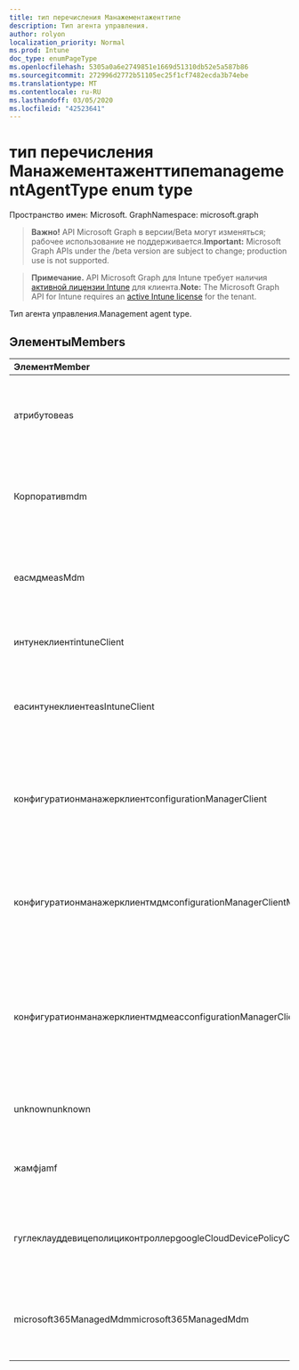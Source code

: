 ```yaml
---
title: тип перечисления Манажементаженттипе
description: Тип агента управления.
author: rolyon
localization_priority: Normal
ms.prod: Intune
doc_type: enumPageType
ms.openlocfilehash: 5305a0a6e2749851e1669d51310db52e5a587b86
ms.sourcegitcommit: 272996d2772b51105ec25f1cf7482ecda3b74ebe
ms.translationtype: MT
ms.contentlocale: ru-RU
ms.lasthandoff: 03/05/2020
ms.locfileid: "42523641"
---
```

# <a name="managementagenttype-enum-type"></a><span data-ttu-id="f680a-103">тип перечисления Манажементаженттипе</span><span class="sxs-lookup"><span data-stu-id="f680a-103">managementAgentType enum type</span></span>

<span data-ttu-id="f680a-104">Пространство имен: Microsoft. Graph</span><span class="sxs-lookup"><span data-stu-id="f680a-104">Namespace: microsoft.graph</span></span>

> <span data-ttu-id="f680a-105">**Важно!** API Microsoft Graph в версии/Beta могут изменяться; рабочее использование не поддерживается.</span><span class="sxs-lookup"><span data-stu-id="f680a-105">**Important:** Microsoft Graph APIs under the /beta version are subject to change; production use is not supported.</span></span>

> <span data-ttu-id="f680a-106">**Примечание.** API Microsoft Graph для Intune требует наличия [активной лицензии Intune](https://go.microsoft.com/fwlink/?linkid=839381) для клиента.</span><span class="sxs-lookup"><span data-stu-id="f680a-106">**Note:** The Microsoft Graph API for Intune requires an [active Intune license](https://go.microsoft.com/fwlink/?linkid=839381) for the tenant.</span></span>

<span data-ttu-id="f680a-107">Тип агента управления.</span><span class="sxs-lookup"><span data-stu-id="f680a-107">Management agent type.</span></span>

## <a name="members"></a><span data-ttu-id="f680a-108">Элементы</span><span class="sxs-lookup"><span data-stu-id="f680a-108">Members</span></span>
|<span data-ttu-id="f680a-109">Элемент</span><span class="sxs-lookup"><span data-stu-id="f680a-109">Member</span></span>|<span data-ttu-id="f680a-110">Значение</span><span class="sxs-lookup"><span data-stu-id="f680a-110">Value</span></span>|<span data-ttu-id="f680a-111">Описание</span><span class="sxs-lookup"><span data-stu-id="f680a-111">Description</span></span>|
|:---|:---|:---|
|<span data-ttu-id="f680a-112">атрибутов</span><span class="sxs-lookup"><span data-stu-id="f680a-112">eas</span></span>|<span data-ttu-id="f680a-113">1 </span><span class="sxs-lookup"><span data-stu-id="f680a-113">1</span></span>|<span data-ttu-id="f680a-114">Управление устройством осуществляется с помощью Exchange Server.</span><span class="sxs-lookup"><span data-stu-id="f680a-114">The device is managed by Exchange server.</span></span>|
|<span data-ttu-id="f680a-115">Корпоратив</span><span class="sxs-lookup"><span data-stu-id="f680a-115">mdm</span></span>|<span data-ttu-id="f680a-116">2 </span><span class="sxs-lookup"><span data-stu-id="f680a-116">2</span></span>|<span data-ttu-id="f680a-117">Управление устройством осуществляется с помощью Intune MDM.</span><span class="sxs-lookup"><span data-stu-id="f680a-117">The device is managed by Intune MDM.</span></span>|
|<span data-ttu-id="f680a-118">еасмдм</span><span class="sxs-lookup"><span data-stu-id="f680a-118">easMdm</span></span>|<span data-ttu-id="f680a-119">3 </span><span class="sxs-lookup"><span data-stu-id="f680a-119">3</span></span>|<span data-ttu-id="f680a-120">Устройство управляется как в Exchange Server, так и в Intune MDM.</span><span class="sxs-lookup"><span data-stu-id="f680a-120">The device is managed by both Exchange server and Intune MDM.</span></span>|
|<span data-ttu-id="f680a-121">интунеклиент</span><span class="sxs-lookup"><span data-stu-id="f680a-121">intuneClient</span></span>|<span data-ttu-id="f680a-122">4 </span><span class="sxs-lookup"><span data-stu-id="f680a-122">4</span></span>|<span data-ttu-id="f680a-123">Управление клиентом Intune.</span><span class="sxs-lookup"><span data-stu-id="f680a-123">Intune client managed.</span></span>|
|<span data-ttu-id="f680a-124">еасинтунеклиент</span><span class="sxs-lookup"><span data-stu-id="f680a-124">easIntuneClient</span></span>|<span data-ttu-id="f680a-125">5 </span><span class="sxs-lookup"><span data-stu-id="f680a-125">5</span></span>|<span data-ttu-id="f680a-126">Устройство — это EAS и двойное управление клиентом Intune.</span><span class="sxs-lookup"><span data-stu-id="f680a-126">The device is EAS and Intune client dual managed.</span></span>|
|<span data-ttu-id="f680a-127">конфигуратионманажерклиент</span><span class="sxs-lookup"><span data-stu-id="f680a-127">configurationManagerClient</span></span>|<span data-ttu-id="f680a-128">8 </span><span class="sxs-lookup"><span data-stu-id="f680a-128">8</span></span>|<span data-ttu-id="f680a-129">Управление устройством осуществляется с помощью Configuration Manager.</span><span class="sxs-lookup"><span data-stu-id="f680a-129">The device is managed by Configuration Manager.</span></span>|
|<span data-ttu-id="f680a-130">конфигуратионманажерклиентмдм</span><span class="sxs-lookup"><span data-stu-id="f680a-130">configurationManagerClientMdm</span></span>|<span data-ttu-id="f680a-131">10 </span><span class="sxs-lookup"><span data-stu-id="f680a-131">10</span></span>|<span data-ttu-id="f680a-132">Управление устройством осуществляется с помощью Configuration Manager и MDM.</span><span class="sxs-lookup"><span data-stu-id="f680a-132">The device is managed by Configuration Manager and MDM.</span></span>|
|<span data-ttu-id="f680a-133">конфигуратионманажерклиентмдмеас</span><span class="sxs-lookup"><span data-stu-id="f680a-133">configurationManagerClientMdmEas</span></span>|<span data-ttu-id="f680a-134">11 </span><span class="sxs-lookup"><span data-stu-id="f680a-134">11</span></span>|<span data-ttu-id="f680a-135">Управление устройством осуществляется с помощью Configuration Manager, MDM и EAS.</span><span class="sxs-lookup"><span data-stu-id="f680a-135">The device is managed by Configuration Manager, MDM and Eas.</span></span>|
|<span data-ttu-id="f680a-136">unknown</span><span class="sxs-lookup"><span data-stu-id="f680a-136">unknown</span></span>|<span data-ttu-id="f680a-137">16 </span><span class="sxs-lookup"><span data-stu-id="f680a-137">16</span></span>|<span data-ttu-id="f680a-138">Неизвестный тип агента управления.</span><span class="sxs-lookup"><span data-stu-id="f680a-138">Unknown management agent type.</span></span>|
|<span data-ttu-id="f680a-139">жамф</span><span class="sxs-lookup"><span data-stu-id="f680a-139">jamf</span></span>|<span data-ttu-id="f680a-140">32</span><span class="sxs-lookup"><span data-stu-id="f680a-140">32</span></span>|<span data-ttu-id="f680a-141">Атрибуты устройства извлекаются из Жамф.</span><span class="sxs-lookup"><span data-stu-id="f680a-141">The device attributes are fetched from Jamf.</span></span>|
|<span data-ttu-id="f680a-142">гуглеклауддевицеполициконтроллер</span><span class="sxs-lookup"><span data-stu-id="f680a-142">googleCloudDevicePolicyController</span></span>|<span data-ttu-id="f680a-143">64</span><span class="sxs-lookup"><span data-stu-id="f680a-143">64</span></span>|<span data-ttu-id="f680a-144">Управление устройством осуществляется с помощью Клауддпк Google.</span><span class="sxs-lookup"><span data-stu-id="f680a-144">The device is managed by Google's CloudDPC.</span></span>|
|<span data-ttu-id="f680a-145">microsoft365ManagedMdm</span><span class="sxs-lookup"><span data-stu-id="f680a-145">microsoft365ManagedMdm</span></span>|<span data-ttu-id="f680a-146">258</span><span class="sxs-lookup"><span data-stu-id="f680a-146">258</span></span>|<span data-ttu-id="f680a-147">Это устройство управляется Microsoft 365 с помощью Intune.</span><span class="sxs-lookup"><span data-stu-id="f680a-147">This device is managed by Microsoft 365 through Intune.</span></span>|



